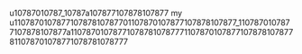 u10787010787_10787a107877107878107877 my
u110787010787710787810787701107870107877107878107877_1107870107877107878107877a110787010787710787810787771107870107877107878107877811078701078771078781078777
